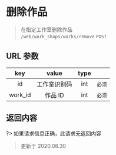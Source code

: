 # 删除作品

> 在指定工作室删除作品  
> `/web/work_shops/works/remove` `POST`

## URL 参数

|   key   |    value     | type |        |
| :-----: | :----------: | :--: | :----: |
|   id    | 工作室识别码 | int  | `必须` |
| work_id |   作品 ID    | int  | `必须` |

## 返回内容

?> 如果请求信息正确，此请求无返回内容

> 更新于 2020.08.30
